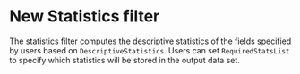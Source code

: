 # New Statistics filter

The statistics filter computes the descriptive statistics of the fields specified by users based on `DescriptiveStatistics`. Users can set `RequiredStatsList` to specify which statistics will be stored in the output data set.

